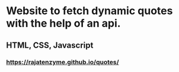 # Website to fetch dynamic quotes with the help of an api.
## HTML, CSS, Javascript
### https://rajatenzyme.github.io/quotes/
